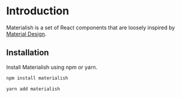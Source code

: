 # Introduction

Materialish is a set of React components that are loosely inspired by
[Material Design](https://material.io/).

## Installation

Install Materialish using npm or yarn.

```js
npm install materialish

yarn add materialish
```
